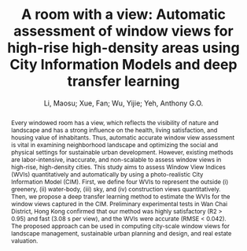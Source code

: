 ---
layout: technique
title: "A room with a view: Automatic assessment of window views for high-rise high-density areas using City Information Models and deep transfer learning"
classifications:
    system_type: "False"
    technique: "False"
    design_study: "False"
    evaluation: "False"
    data: "False"
    analysis: "True"
    generation: "False"
    curation_and_transformation: "False"
    management: "False"
    modeling: "True"
    urban_analysis: "True"
    visualization: "False"
    sunlight_access: "False"
    wind_ventilation: "False"
    view_impact: "True"
    energy: "False"
    damage_and_disaster_management: "False"
    climate: "False"
    sound: "False"
    property_cadastre: "False"
    others: "False"
    lookup: "False"
    browse: "True"
    locate: "True"
    explore: "False"
    identify: "False"
    compare: "True"
    summarize: "False"
    distribution: "True"
    trends: "False"
    outliers: "False"
    extremes: "False"
    features: "True"
    target_discovery: "True"
    target_access: "True"
    spatial_relation: "False"
    buildings: "True"
    streets: "False"
    nature: "False"
    uniform_discretization: "True"
    structural_subdivision: "False"
    univariate: "False"
    multivariate: "True"
    volumetric: "False"
    temporal: "False"
    sensing: "False"
    statistical: "False"
    simulation_based: "False"
    learning_based: "True"
    surveyed: "False"
    site: "True"
    block: "True"
    multi_block: "False"
    city: "False"
    va_wo_model: "False"
    post_model: "True"
    model_integrated: "False"
    assisted_models: "False"
    overlay: "True"
    embedded: "False"
    linked: "False"
    temporal_jx: "False"
    spatial_jx: "False"
    filter: "False"
    aggregate: "True"
    embed: "False"
    glyphs: "False"
    bar_charts: "False"
    scatterplots: "False"
    matrix: "False"
    parallel_coordinates: "False"
    map_2d: "False"
    map_3d: "True"
    walking: "False"
    steering: "False"
    selection_based: "False"
    manipulation_based: "True"
    distortion: "False"
    ghosting: "False"
    culling: "False"
    birds_view: "False"
    multi_view: "False"
    assisted_steering: "False"
    other: "False"
    vr_cave: "False"
    ar: "False"
    desktop: "True"
    mobile: "False"
    case_study: "True"
    user_study: "False"
    statistical_evaluation: "True"
    expert_interviews: "False"
key: "N37ZUSNU"
item_type: "journalArticle"
publication_year: "2022"
author: "Li, Maosu; Xue, Fan; Wu, Yijie; Yeh, Anthony G.O."
publication_title: "Landscape and Urban Planning"
isbn: "nan"
issn: "01692046"
doi: "10.1016/j.landurbplan.2022.104505"
url_paper: "https://linkinghub.elsevier.com/retrieve/pii/S0169204622001542"
abstract_note: "nan"
date_added: "2023-01-30 00:36:43"
date_modified: "2023-01-30 00:36:43"
access_date: "2023-01-30 00:36:43"
pages: "104505"
num_pages: "nan"
issue: "nan"
volume: "226.0"
number_of_volumes: "nan"
journal_abbreviation: "Landscape and Urban Planning"
short_title: "A room with a view"
series: "nan"
series_number: "nan"
series_text: "nan"
series_title: "nan"
publisher: "nan"
place: "nan"
language: "en"
rights: "nan"
type: "nan"
archive: "nan"
archive_location: "nan"
library_catalog: "DOI.org (Crossref)"
call_number: "nan"
extra: "nan"
notes: "nan"
link_attachments: "nan"
manual_tags: "nan"
automatic_tags: "nan"
editor: "nan"
series_editor: "nan"
translator: "nan"
contributor: "nan"
attorney_agent: "nan"
book_author: "nan"
cast_member: "nan"
commenter: "nan"
composer: "nan"
cosponsor: "nan"
counsel: "nan"
interviewer: "nan"
producer: "nan"
recipient: "nan"
reviewed_author: "nan"
scriptwriter: "nan"
words_by: "nan"
guest: "nan"
number: "nan"
edition: "nan"
running_time: "nan"
scale: "nan"
medium: "nan"
artwork_size: "nan"
filing_date: "nan"
application_number: "nan"
assignee: "nan"
issuing_authority: "nan"
country: "nan"
meeting_name: "nan"
conference_name: "nan"
court: "nan"
references: "nan"
reporter: "nan"
legal_status: "nan"
priority_numbers: "nan"
programming_language: "nan"
version: "nan"
system: "nan"
code: "nan"
code_number: "nan"
section: "nan"
session: "nan"
committee: "nan"
history: "nan"
legislative_body: "nan"
abstract: "Every windowed room has a view, which reflects the visibility of nature and landscape and has a strong influence on the health, living satisfaction, and housing value of inhabitants. Thus, automatic accurate window view assessment is vital in examining neighborhood landscape and optimizing the social and physical settings for sustainable urban development. However, existing methods are labor-intensive, inaccurate, and non-scalable to assess window views in high-rise, high-density cities. This study aims to assess Window View Indices (WVIs) quantitatively and automatically by using a photo-realistic City Information Model (CIM). First, we define four WVIs to represent the outside (i) greenery, (ii) water-body, (iii) sky, and (iv) construction views quantitatively. Then, we propose a deep transfer learning method to estimate the WVIs for the window views captured in the CIM. Preliminary experimental tests in Wan Chai District, Hong Kong confirmed that our method was highly satisfactory (R2 > 0.95) and fast (3.08 s per view), and the WVIs were accurate (RMSE < 0.042). The proposed approach can be used in computing city-scale window views for landscape management, sustainable urban planning and design, and real estate valuation."
---